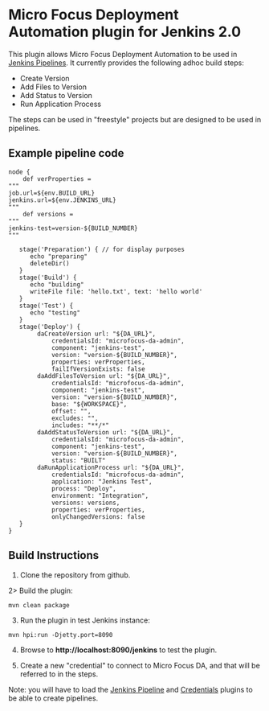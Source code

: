 # Micro Focus Deployment Automation plugin for Jenkins 2.0

This plugin allows Micro Focus Deployment Automation to be used in [Jenkins Pipelines](https://jenkins.io/solutions/pipeline/).
It currently provides the following adhoc build steps:

- Create Version
- Add Files to Version
- Add Status to Version
- Run Application Process

The steps can be used in "freestyle" projects but are designed to be used in pipelines. 

## Example pipeline code

```
node {
    def verProperties = 
"""
job.url=${env.BUILD_URL}
jenkins.url=${env.JENKINS_URL}
"""
    def versions =
"""
jenkins-test=version-${BUILD_NUMBER}
"""
   
   stage('Preparation') { // for display purposes
      echo "preparing"
      deleteDir()
   }
   stage('Build') {
      echo "building"
      writeFile file: 'hello.txt', text: 'hello world'
   }
   stage('Test') {
      echo "testing"
   }
   stage('Deploy') {
        daCreateVersion url: "${DA_URL}",
            credentialsId: "microfocus-da-admin", 
            component: "jenkins-test", 
            version: "version-${BUILD_NUMBER}", 
            properties: verProperties,
            failIfVersionExists: false
        daAddFilesToVersion url: "${DA_URL}",
            credentialsId: "microfocus-da-admin", 
            component: "jenkins-test", 
            version: "version-${BUILD_NUMBER}",
            base: "${WORKSPACE}", 
            offset: "", 
            excludes: "", 
            includes: "**/*"
        daAddStatusToVersion url: "${DA_URL}",
            credentialsId: "microfocus-da-admin", 
            component: "jenkins-test", 
            version: "version-${BUILD_NUMBER}", 
            status: "BUILT"
        daRunApplicationProcess url: "${DA_URL}",
            credentialsId: "microfocus-da-admin", 
            application: "Jenkins Test", 
            process: "Deploy", 
            environment: "Integration",
            versions: versions,
            properties: verProperties,
            onlyChangedVersions: false    
   }
}
```

## Build Instructions

1) Clone the repository from github.

2> Build the plugin:

```
mvn clean package
```

3) Run the plugin in test Jenkins instance:

```
mvn hpi:run -Djetty.port=8090
```

4) Browse to **http://localhost:8090/jenkins** to test the plugin. 

5) Create a new "credential" to connect to Micro Focus DA, and that will be referred to in the steps.

Note: you will have to load the [Jenkins Pipeline](https://wiki.jenkins-ci.org/display/JENKINS/Pipeline+Plugin) and [Credentials](https://wiki.jenkins-ci.org/display/JENKINS/Credentials+Plugin) plugins to be able to create pipelines.

